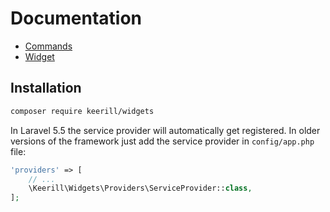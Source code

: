 # Documentation

- [Commands](https://keerill.github.io/widgets/commands)
- [Widget](https://keerill.github.io/widgets/widget)

Installation
------------

```bash
composer require keerill/widgets
```
In Laravel 5.5 the service provider will automatically get registered. In older versions of the framework just add the service provider in `config/app.php` file:

```php
'providers' => [
    // ...
    \Keerill\Widgets\Providers\ServiceProvider::class,
];
```
